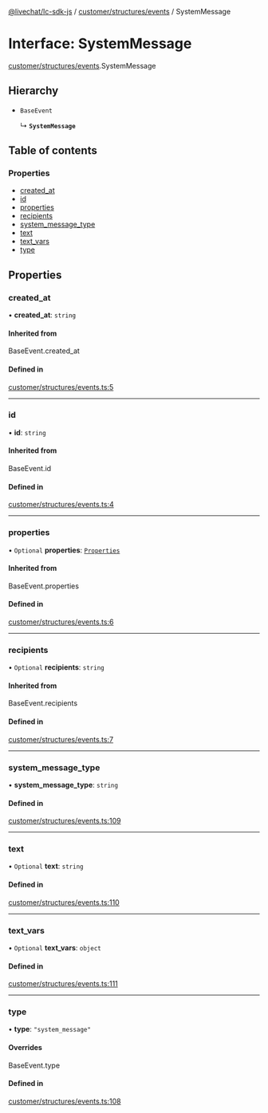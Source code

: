 [@livechat/lc-sdk-js](../README.md) / [customer/structures/events](../modules/customer_structures_events.md) / SystemMessage

# Interface: SystemMessage

[customer/structures/events](../modules/customer_structures_events.md).SystemMessage

## Hierarchy

- `BaseEvent`

  ↳ **`SystemMessage`**

## Table of contents

### Properties

- [created\_at](customer_structures_events.SystemMessage.md#created_at)
- [id](customer_structures_events.SystemMessage.md#id)
- [properties](customer_structures_events.SystemMessage.md#properties)
- [recipients](customer_structures_events.SystemMessage.md#recipients)
- [system\_message\_type](customer_structures_events.SystemMessage.md#system_message_type)
- [text](customer_structures_events.SystemMessage.md#text)
- [text\_vars](customer_structures_events.SystemMessage.md#text_vars)
- [type](customer_structures_events.SystemMessage.md#type)

## Properties

### created\_at

• **created\_at**: `string`

#### Inherited from

BaseEvent.created\_at

#### Defined in

[customer/structures/events.ts:5](https://github.com/livechat/lc-sdk-js/blob/25e113d/src/customer/structures/events.ts#L5)

___

### id

• **id**: `string`

#### Inherited from

BaseEvent.id

#### Defined in

[customer/structures/events.ts:4](https://github.com/livechat/lc-sdk-js/blob/25e113d/src/customer/structures/events.ts#L4)

___

### properties

• `Optional` **properties**: [`Properties`](customer_structures_structures.Properties.md)

#### Inherited from

BaseEvent.properties

#### Defined in

[customer/structures/events.ts:6](https://github.com/livechat/lc-sdk-js/blob/25e113d/src/customer/structures/events.ts#L6)

___

### recipients

• `Optional` **recipients**: `string`

#### Inherited from

BaseEvent.recipients

#### Defined in

[customer/structures/events.ts:7](https://github.com/livechat/lc-sdk-js/blob/25e113d/src/customer/structures/events.ts#L7)

___

### system\_message\_type

• **system\_message\_type**: `string`

#### Defined in

[customer/structures/events.ts:109](https://github.com/livechat/lc-sdk-js/blob/25e113d/src/customer/structures/events.ts#L109)

___

### text

• `Optional` **text**: `string`

#### Defined in

[customer/structures/events.ts:110](https://github.com/livechat/lc-sdk-js/blob/25e113d/src/customer/structures/events.ts#L110)

___

### text\_vars

• `Optional` **text\_vars**: `object`

#### Defined in

[customer/structures/events.ts:111](https://github.com/livechat/lc-sdk-js/blob/25e113d/src/customer/structures/events.ts#L111)

___

### type

• **type**: ``"system_message"``

#### Overrides

BaseEvent.type

#### Defined in

[customer/structures/events.ts:108](https://github.com/livechat/lc-sdk-js/blob/25e113d/src/customer/structures/events.ts#L108)
